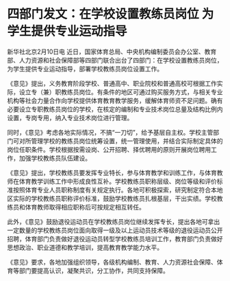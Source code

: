 # 四部门发文：在学校设置教练员岗位 为学生提供专业运动指导

新华社北京2月10日电
近日，国家体育总局、中央机构编制委员会办公室、教育部、人力资源和社会保障部等四部门联合出台了四部门：在学校设置教练员岗位，为学生提供专业运动指导，部署学校教练员岗位设置工作。

《意见》提出，义务教育阶段学校、普通高中、职业院校和普通高校可根据工作实际，设立专（兼）职教练员岗位。有条件的地区可通过购买服务方式，与相关专业机构等社会力量合作向学校提供体育教育教学服务，缓解体育师资不足问题。确有必要设立专职教练员岗位的学校，在核定的编制和专业技术岗位总量及结构比例内设置，专岗专用，纳入专业技术岗位进行管理。

同时，《意见》考虑各地实际情况，不搞“一刀切”，给予基层自主权。学校主管部门可对所管理学校的教练员岗位统筹设置，统一管理使用，并结合实际制定具体的岗位任职条件。学校根据按需设岗、公开招聘、择优聘用的原则开展岗位聘用工作，加强学校教练员队伍建设。

《意见》提出，学校教练员要发挥专业特长，参与体育教学和训练工作，与体育教师在体育教学训练工作中形成良性互补。学校教练员职称层级、岗位等级和评价标准按照体育专业人员职称制度有关规定执行。各地可积极探索，研究制定符合本地区实际的学校教练员职称评价标准，鼓励学校教练员扎根基层，干出实绩。学校教练员和体育教师取得相应职称后可按规定相互转任。

此外，《意见》鼓励退役运动员在学校教练员岗位继续发挥专长，提出各地可拿出一定数量的学校教练员岗位面向取得一级及以上运动员技术等级的退役运动员公开招聘，体育部门负责做好退役运动员转型学校教练员培训工作，教育部门负责做好思想政治、职业道德和教学培训，提高教育教学能力水平。

《意见》要求，各地加强组织领导，各级机构编制、教育、人力资源社会保障、体育等部门要提高认识，凝聚共识，分工协作，共同支持保障。

